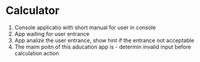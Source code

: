 # Calculator

1. Console applicatio with short manual for user in console
2. App waiting for user entrance
3. App analize the user entrance, show hint if the entrance not acceptable
4. The maim poitn of this aducation app is - determin invalid input before calculation action


